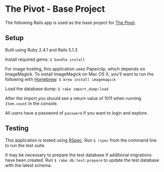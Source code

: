 # The Pivot - Base Project

The following Rails app is used as the base project for [The Pivot](http://backend.turing.io/module3/projects/the_pivot).

## Setup

Built using Ruby 2.4.1 and Rails 5.1.3

Install required gems:
`$ bundle install`  

For image hosting, this application uses Paperclip, which depends on ImageMagick. To install ImageMagick on Mac OS X, you'll want to run the following with [Homebrew](http://www.brew.sh): `$ brew install imagemagick `

Load the database dump:
`$ rake import_dump:load`

After the import you should see a return value of 1011 when running `Item.count` in the console.

All users have a password of `password` if you want to login and explore.

## Testing

This application is tested using [RSpec](https://github.com/rspec/rspec-rails). Run `$ rspec` from the command line to run the test suite.

It may be necessary to prepare the test database if additional migrations have been created. Run `$ rake db:test:prepare` to update the test database with the latest schema. 
